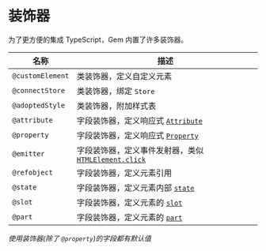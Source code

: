 # 装饰器

为了更方便的集成 TypeScript，Gem 内置了许多装饰器。

| 名称             | 描述                                                      |
| ---------------- | --------------------------------------------------------- |
| `@customElement` | 类装饰器，定义自定义元素                                  |
| `@connectStore`  | 类装饰器，绑定 `Store`                                    |
| `@adoptedStyle`  | 类装饰器，附加样式表                                      |
| `@attribute`     | 字段装饰器，定义响应式 [`Attribute`][5]                   |
| `@property`      | 字段装饰器，定义响应式 [`Property`][6]                    |
| `@emitter`       | 字段装饰器，定义事件发射器，类似 [`HTMLElement.click`][4] |
| `@refobject`     | 字段装饰器，定义元素引用                                  |
| `@state`         | 字段装饰器，定义元素内部 [`state`][1]                     |
| `@slot`          | 字段装饰器，定义元素的 [`slot`][2]                        |
| `@part`          | 字段装饰器，定义元素的 [`part`][3]                        |

[1]: https://github.com/w3c/webcomponents/blob/gh-pages/proposals/custom-states-and-state-pseudo-class.md
[2]: https://developer.mozilla.org/en-US/docs/Web/HTML/Global_attributes/slot
[3]: https://developer.mozilla.org/en-US/docs/Web/HTML/Global_attributes/part
[4]: https://developer.mozilla.org/en-US/docs/Web/API/HTMLElement/click
[5]: https://developer.mozilla.org/en-US/docs/Glossary/Attribute
[6]: https://developer.mozilla.org/en-US/docs/Glossary/property/JavaScript

_使用装饰器(除了 `@property`)的字段都有默认值_
